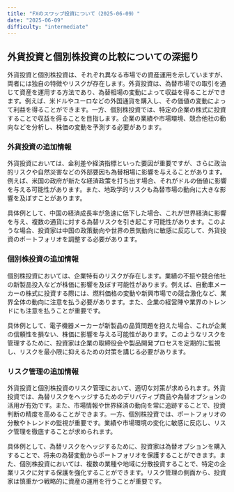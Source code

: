 ```yaml
---
title: "FXのスワップ投資について（2025-06-09）"
date: "2025-06-09"
difficulty: "intermediate"
---
```


## 外貨投資と個別株投資の比較についての深掘り

外貨投資と個別株投資は、それぞれ異なる市場での資産運用を示していますが、両者には独自の特徴やリスクが存在します。外貨投資は、為替市場での取引を通じて資産を運用する方法であり、為替相場の変動によって収益を得ることができます。例えば、米ドルやユーロなどの外国通貨を購入し、その価値の変動によって利益を得ることができます。一方、個別株投資では、特定の企業の株式に投資することで収益を得ることを目指します。企業の業績や市場環境、競合他社の動向などを分析し、株価の変動を予測する必要があります。

### 外貨投資の追加情報
外貨投資においては、金利差や経済指標といった要因が重要ですが、さらに政治的リスクや自然災害などの外部要因も為替相場に影響を与えることがあります。例えば、米国の政府が新たな経済政策を打ち出す場合、それがドルの価値に影響を与える可能性があります。また、地政学的リスクも為替市場の動向に大きな影響を及ぼすことがあります。

具体例として、中国の経済成長率が急速に低下した場合、これが世界経済に影響を与え、複数の通貨に対する為替リスクを引き起こす可能性があります。このような場合、投資家は中国の政策動向や世界の景気動向に敏感に反応して、外貨投資のポートフォリオを調整する必要があります。

### 個別株投資の追加情報
個別株投資においては、企業特有のリスクが存在します。業績の不振や競合他社の新製品投入などが株価に影響を及ぼす可能性があります。例えば、自動車メーカーの株式に投資する際には、燃料価格の変動や新興市場での競合激化など、業界全体の動向に注意を払う必要があります。また、企業の経営陣や業界のトレンドにも注意を払うことが重要です。

具体例として、電子機器メーカーが新製品の品質問題を抱えた場合、これが企業の信頼性を損ない、株価に影響を与える可能性があります。このようなリスクを管理するために、投資家は企業の取締役会や製品開発プロセスを定期的に監視し、リスクを最小限に抑えるための対策を講じる必要があります。

### リスク管理の追加情報
外貨投資と個別株投資のリスク管理において、適切な対策が求められます。外貨投資では、為替リスクをヘッジするためのデリバティブ商品や為替オプションの活用が有効です。また、市場情報や世界経済の動向を常に追跡することで、投資判断の精度を高めることができます。一方、個別株投資では、ポートフォリオの分散やトレンドの監視が重要です。業績や市場環境の変化に敏感に反応し、リスク管理を徹底することが求められます。

具体例として、為替リスクをヘッジするために、投資家は為替オプションを購入することで、将来の為替変動からポートフォリオを保護することができます。また、個別株投資においては、複数の業種や地域に分散投資することで、特定の企業リスクに対する保護を強化することができます。リスク管理の側面から、投資家は慎重かつ戦略的に資産の運用を行うことが重要です。
